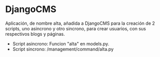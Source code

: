 # DjangoCMS
Aplicación, de nombre alta, añadida a DjangoCMS para la creación de 2 scripts, uno asincrono y otro sincrono, para crear usuarios, con sus respectivos blogs y páginas.

- Script asincrono: Funcion "alta" en models.py.
- Script sincrono: /management/command/alta.py
